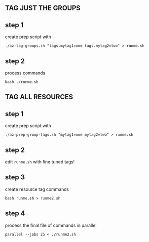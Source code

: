 TAG JUST THE GROUPS
-----

## step 1

create prep script with
```console
./az-tag-groups.sh "tags.mytag1=one tags.mytag2=two" > runme.sh
```

## step 2
process commands
```console
bash ./runme.sh
```


TAG ALL RESOURCES
-----

## step 1

create prep script with
```console
./az-prep-group-tags.sh "mytag1=one mytag2=two" > runme.sh
```

## step 2

edit `runme.sh` with fine tuned tags!

## step 3

create resource tag commands
```console
bash runme.sh > runme2.sh
```
## step 4

process the final file of commands in parallel
```console
parallel --jobs 25 < ./runme2.sh
```

